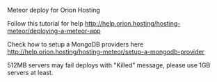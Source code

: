 Meteor deploy for Orion Hosting

Follow this tutorial for help http://help.orion.hosting/hosting-meteor/deploying-a-meteor-app

Check how to setup a MongoDB providers here http://help.orion.hosting/hosting-meteor/setup-a-mongodb-provider

512MB servers may fail deploys with "Killed" message, please use 1GB servers at least.
